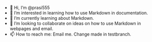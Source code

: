- 👋 Hi, I’m @prasi555
- 👀 I’m interested in learning how to use Markdown in documentation.
- 🌱 I’m currently learning about Markdown.
- 💞️ I’m looking to collaborate on ideas on how to use Markdown in webpages and email.
- 📫 How to reach me: Email me. Change made in testbranch.

<!---
prasi555/prasi555 is a ✨ special ✨ repository because its `README.md` (this file) appears on your GitHub profile.
You can click the Preview link to take a look at your changes.
--->
